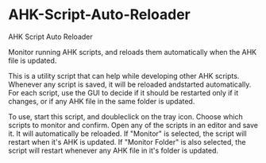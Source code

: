 # AHK-Script-Auto-Reloader
AHK Script Auto Reloader

Monitor running AHK scripts, and reloads them automatically when the AHK file is updated.

This is a utility script that can help while developing other AHK scripts.  Whenever any script is saved, it will be reloaded andstarted automatically.
For each script, use the GUI to decide if it should be restarted only if it changes, or if any AHK file in the same folder is updated.

 To use, start this script, and doubleclick on the tray icon.  Choose which scripts to monitor and confirm.
 Open any of the scripts in an editor and save it.  It will automatically be reloaded.
 If "Monitor" is selected, the script will restart when it's AHK is updated.
 If "Monitor Folder" is also selected, the script will restart whenever any AHK file in it's folder is updated.
  
